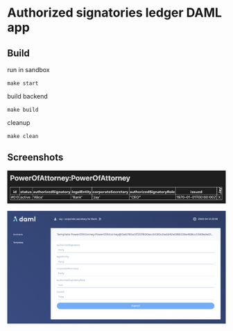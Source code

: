 # Authorized signatories ledger DAML app

## Build

run in sandbox

```
make start
````

build backend

```
make build
````

cleanup

```
make clean
````

## Screenshots

![script-results-PowerOfAttorney.png](/docs/assets/script-results-PowerOfAttorney.png)

![webapp.png](/docs/assets/webapp.png)
